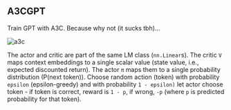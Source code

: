 ## A3CGPT

Train GPT with A3C. Because why not (it sucks tbh)...

![a3c](https://user-images.githubusercontent.com/86470305/233813923-c3bf1514-ffe3-446a-a8b3-198cc3b9b1cf.png)

The actor and critic are part of the same LM class (`nn.Linear`s). The critic `V` maps context embeddings to a single scalar value (state value, i.e., expected discounted return). The actor `π` maps them to a single probability distribution (P(next token)). Choose random action (token) with probability `epsilon` (epsilon-greedy) and with probability `1 - epsilon)` let actor choose token - if token is correct, reward is `1 - p`, if wrong, `-p` (where `p` is predicted probability for that token).

